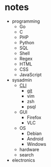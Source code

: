 # notes

- programming
	- Go
	- C
	- PHP
	- Python
	- SQL
	- Shell
	- Regex
	- HTML
	- CSS
	- JavaScript
- sysadmin
	- [CLI](/notes/sysadmin/cli)
		- [git](/notes/sysadmin/cli/git)
		- vim
		- zsh
		- psql
	- GUI
		- Firefox
		- VLC
	- OS
		- Debian
		- Android
		- Windows
	- hardware
	- search
- electronics